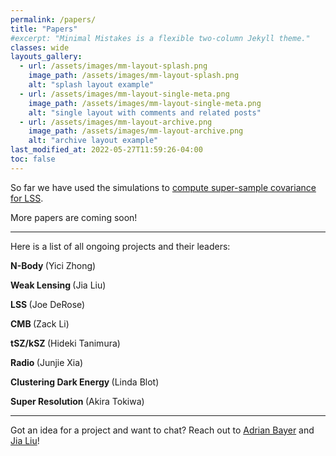 ```yaml
---
permalink: /papers/
title: "Papers"
#excerpt: "Minimal Mistakes is a flexible two-column Jekyll theme."
classes: wide
layouts_gallery:
  - url: /assets/images/mm-layout-splash.png
    image_path: /assets/images/mm-layout-splash.png
    alt: "splash layout example"
  - url: /assets/images/mm-layout-single-meta.png
    image_path: /assets/images/mm-layout-single-meta.png
    alt: "single layout with comments and related posts"
  - url: /assets/images/mm-layout-archive.png
    image_path: /assets/images/mm-layout-archive.png
    alt: "archive layout example"
last_modified_at: 2022-05-27T11:59:26-04:00
toc: false
---
```


So far we have used the simulations to <a href="https://arxiv.org/abs/2210.15647">compute 
super-sample covariance for LSS</a>.

More papers are coming soon! 

---

Here is a list of all ongoing projects and their leaders: 

<b> N-Body </b> (Yici Zhong)

<b> Weak Lensing </b> (Jia Liu)

<b> LSS </b> (Joe DeRose)

<b> CMB </b> (Zack Li)

<b> tSZ/kSZ </b> (Hideki Tanimura)

<b> Radio </b> (Junjie Xia)

<b> Clustering Dark Energy </b> (Linda Blot)

<b> Super Resolution </b> (Akira Tokiwa)

---

Got an idea for a project and want to chat? 
Reach out to 
<a href="mailto:abayer@princeton.edu">Adrian Bayer</a> 
and 
<a href="mailto:jia.liu@ipmu.jp">Jia Liu</a>!